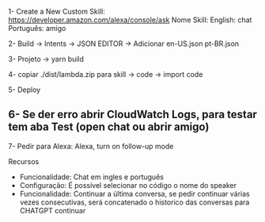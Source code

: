 1- Create a New Custom Skill: https://developer.amazon.com/alexa/console/ask
Nome Skill:
English: chat
Português: amigo

2- Build -> Intents -> JSON EDITOR -> Adicionar
en-US.json
pt-BR.json

3- Projeto -> yarn build

4- copiar ./dist/lambda.zip para skill -> code -> import code

5- Deploy

## 6- Se der erro abrir CloudWatch Logs, para testar tem aba Test (open chat ou abrir amigo)

7- Pedir para Alexa:
Alexa, turn on follow-up mode

Recursos

- Funcionalidade: Chat em ingles e português
- Configuração: É possível selecionar no código o nome do speaker
- Funcionalidade: Continuar a última conversa, se pedir continuar várias vezes consecutivas, será concatenado o historico das conversas para CHATGPT continuar
